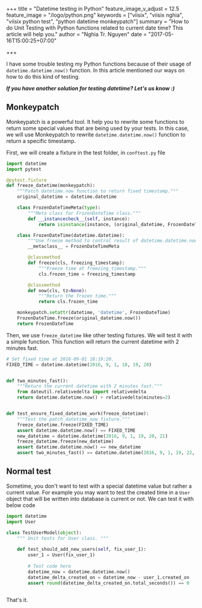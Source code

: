 +++
title = "Datetime testing in Python"
feature_image_v_adjust = 12.5
feature_image = "/logo/python.png"
keywords = ["viisix", "viisix nghia", "viisix python test", "python datetime monkeypatch"]
summary = "How to do Unit Testing with Python functions related to current date time? This article will help you."
author = "Nghia Tr. Nguyen"
date = "2017-05-16T15:00:25+07:00"

+++

I have some trouble testing my Python functions because of their usage
of `datetime.datetime.now()` function. 
In this article mentioned our ways on how to do this kind of testing.

***If you have another solution for testing datetime? Let's us know :)***

Monkeypatch
-----------

Monkeypatch is a powerful tool. It help you to rewrite some functions
to return some special values that are being used by your tests. In this
case, we will use Monkeypatch to rewrite `datetime.datetime.now()` function
to return a specific timestamp.

First, we will create a fixture in the test folder, in `conftest.py` file

```python
import datetime
import pytest

@pytest.fixture
def freeze_datetime(monkeypatch):
    """Patch datetime.now function to return fixed timestamp."""
    original_datetime = datetime.datetime

    class FrozenDateTimeMeta(type):
        """Meta class for FrozenDateTime class."""
        def __instancecheck__(self, instance):
            return isinstance(instance, (original_datetime, FrozenDateTime))

    class FrozenDateTime(datetime.datetime):
        """Use freeze method to control result of datetime.datetime.now()."""
        __metaclass__ = FrozenDateTimeMeta

        @classmethod
        def freeze(cls, freezing_timestamp):
            """Freeze time at freezing_timestamp."""
            cls.frozen_time = freezing_timestamp

        @classmethod
        def now(cls, tz=None):
            """Return the frozen time."""
            return cls.frozen_time

    monkeypatch.setattr(datetime, 'datetime', FrozenDateTime)
    FrozenDateTime.freeze(original_datetime.now())
    return FrozenDateTime

```

Then, we use `freeze_datetime` like other testing fixtures. 
We will test it with a simple function. This function will
return the current datetime with 2 minutes fast.

```python
# Set fixed time at 2016-09-01 18:19:20.
FIXED_TIME = datetime.datetime(2016, 9, 1, 18, 19, 20)


def two_minutes_fast():
    """Return the current datetime with 2 minutes fast."""
    from dateutil.relativedelta import relativedelta
    return datetime.datetime.now() + relativedelta(minutes=2)


def test_ensure_fixed_datetime_work(freeze_datetime):
    """Test the patch_datetime_now fixture."""
    freeze_datetime.freeze(FIXED_TIME)
    assert datetime.datetime.now() == FIXED_TIME
    new_datetime = datetime.datetime(2016, 9, 1, 19, 20, 21)
    freeze_datetime.freeze(new_datetime)
    assert datetime.datetime.now() == new_datetime
    assert two_minutes_fast() == datetime.datetime(2016, 9, 1, 19, 22, 21)
```

Normal test
-----------

Sometime, you don't want to test with a special datetime value
but rather a current value. For example you may want to test the 
created time in a `User` object that will be written into database 
is current or not. We can test it with below code
 
```python
import datetime
import User

class TestUserModel(object):
    """ Unit tests for User class. """
    
    def test_should_add_new_users(self, fix_user_1):
        user_1 = User(fix_user_1)
        
        # Test code here
        datetime_now = datetime.datetime.now()
        datetime_delta_created_on = datetime_now - user_1.created_on
        assert round(datetime_delta_created_on.total_seconds()) == 0
    
```

That's it.
